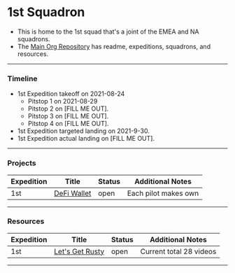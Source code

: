 # 1st Squadron

- This is home to the 1st squad that's a joint of the EMEA and NA squadrons.
- The [Main Org Repository](https://github.com/icarus-initiative/icarus_initiative) has readme, expeditions, squadrons, and resources.

---

### Timeline

- 1st Expedition takeoff on 2021-08-24
  - Pitstop 1 on 2021-08-29
  - Pitstop 2 on [FILL ME OUT].
  - Pitstop 3 on [FILL ME OUT].
  - Pitstop 4 on [FILL ME OUT].
- 1st Expedition targeted landing on 2021-9-30.
- 1st Expedition actual landing on [FILL ME OUT].

---

### Projects

| Expedition | Title                                                                                          | Status | Additional Notes     |
| ---------- | ---------------------------------------------------------------------------------------------- | ------ | -------------------- |
| 1st        | [DeFi Wallet](https://github.com/icarus-initiative/icarus_initiative/blob/main/expeditions.md) | open   | Each pilot makes own |

---

### Resources

| Expedition | Title                                                                                       | Status | Additional Notes        |
| ---------- | ------------------------------------------------------------------------------------------- | ------ | ----------------------- |
| 1st        | [Let's Get Rusty](https://www.youtube.com/playlist?list=PLai5B987bZ9CoVR-QEIN9foz4QCJ0H2Y8) | open   | Current total 28 videos |

---
